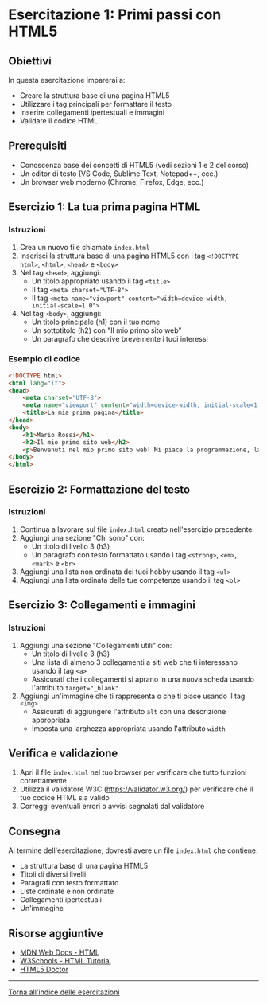 # Esercitazione 1: Primi passi con HTML5

## Obiettivi
In questa esercitazione imparerai a:
- Creare la struttura base di una pagina HTML5
- Utilizzare i tag principali per formattare il testo
- Inserire collegamenti ipertestuali e immagini
- Validare il codice HTML

## Prerequisiti
- Conoscenza base dei concetti di HTML5 (vedi sezioni 1 e 2 del corso)
- Un editor di testo (VS Code, Sublime Text, Notepad++, ecc.)
- Un browser web moderno (Chrome, Firefox, Edge, ecc.)

## Esercizio 1: La tua prima pagina HTML

### Istruzioni
1. Crea un nuovo file chiamato `index.html`
2. Inserisci la struttura base di una pagina HTML5 con i tag `<!DOCTYPE html>`, `<html>`, `<head>` e `<body>`
3. Nel tag `<head>`, aggiungi:
   - Un titolo appropriato usando il tag `<title>`
   - Il tag `<meta charset="UTF-8">`
   - Il tag `<meta name="viewport" content="width=device-width, initial-scale=1.0">`
4. Nel tag `<body>`, aggiungi:
   - Un titolo principale (h1) con il tuo nome
   - Un sottotitolo (h2) con "Il mio primo sito web"
   - Un paragrafo che descrive brevemente i tuoi interessi

### Esempio di codice
```html
<!DOCTYPE html>
<html lang="it">
<head>
    <meta charset="UTF-8">
    <meta name="viewport" content="width=device-width, initial-scale=1.0">
    <title>La mia prima pagina</title>
</head>
<body>
    <h1>Mario Rossi</h1>
    <h2>Il mio primo sito web</h2>
    <p>Benvenuti nel mio primo sito web! Mi piace la programmazione, la musica e lo sport.</p>
</body>
</html>
```

## Esercizio 2: Formattazione del testo

### Istruzioni
1. Continua a lavorare sul file `index.html` creato nell'esercizio precedente
2. Aggiungi una sezione "Chi sono" con:
   - Un titolo di livello 3 (h3)
   - Un paragrafo con testo formattato usando i tag `<strong>`, `<em>`, `<mark>` e `<br>`
3. Aggiungi una lista non ordinata dei tuoi hobby usando il tag `<ul>`
4. Aggiungi una lista ordinata delle tue competenze usando il tag `<ol>`

## Esercizio 3: Collegamenti e immagini

### Istruzioni
1. Aggiungi una sezione "Collegamenti utili" con:
   - Un titolo di livello 3 (h3)
   - Una lista di almeno 3 collegamenti a siti web che ti interessano usando il tag `<a>`
   - Assicurati che i collegamenti si aprano in una nuova scheda usando l'attributo `target="_blank"`
2. Aggiungi un'immagine che ti rappresenta o che ti piace usando il tag `<img>`
   - Assicurati di aggiungere l'attributo `alt` con una descrizione appropriata
   - Imposta una larghezza appropriata usando l'attributo `width`

## Verifica e validazione
1. Apri il file `index.html` nel tuo browser per verificare che tutto funzioni correttamente
2. Utilizza il validatore W3C (https://validator.w3.org/) per verificare che il tuo codice HTML sia valido
3. Correggi eventuali errori o avvisi segnalati dal validatore

## Consegna
Al termine dell'esercitazione, dovresti avere un file `index.html` che contiene:
- La struttura base di una pagina HTML5
- Titoli di diversi livelli
- Paragrafi con testo formattato
- Liste ordinate e non ordinate
- Collegamenti ipertestuali
- Un'immagine

## Risorse aggiuntive
- [MDN Web Docs - HTML](https://developer.mozilla.org/it/docs/Web/HTML)
- [W3Schools - HTML Tutorial](https://www.w3schools.com/html/)
- [HTML5 Doctor](http://html5doctor.com/)

---
[Torna all'indice delle esercitazioni](../README.md)